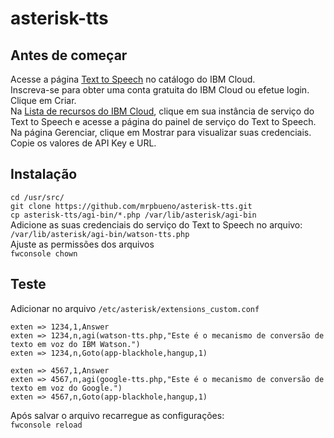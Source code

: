# asterisk-tts

## Antes de começar
Acesse a página [Text to Speech](https://cloud.ibm.com/catalog/services/text-to-speech) no catálogo do IBM Cloud.  
Inscreva-se para obter uma conta gratuita do IBM Cloud ou efetue login.  
Clique em Criar.  
Na [Lista de recursos do IBM Cloud](https://cloud.ibm.com/resources), clique em sua instância de serviço do Text to Speech e acesse a página do painel de serviço do Text to Speech.  
Na página Gerenciar, clique em Mostrar para visualizar suas credenciais.  
Copie os valores de API Key e URL.  

## Instalação
`cd /usr/src/`  
`git clone https://github.com/mrpbueno/asterisk-tts.git`  
`cp asterisk-tts/agi-bin/*.php /var/lib/asterisk/agi-bin`   
Adicione as suas credenciais do serviço do Text to Speech no arquivo:  
`/var/lib/asterisk/agi-bin/watson-tts.php`  
Ajuste as permissões dos arquivos  
`fwconsole chown`  

## Teste
Adicionar no arquivo `/etc/asterisk/extensions_custom.conf`  

`exten => 1234,1,Answer`  
`exten => 1234,n,agi(watson-tts.php,"Este é o mecanismo de conversão de texto em voz do IBM Watson.")`  
`exten => 1234,n,Goto(app-blackhole,hangup,1)`  

`exten => 4567,1,Answer`  
`exten => 4567,n,agi(google-tts.php,"Este é o mecanismo de conversão de texto em voz do Google.")`  
`exten => 4567,n,Goto(app-blackhole,hangup,1)`  

Após salvar o arquivo recarregue as configurações:  
`fwconsole reload`  
